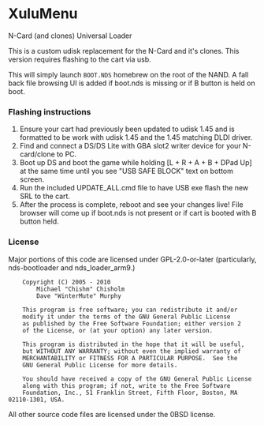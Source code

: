 # XuluMenu

N-Card (and clones) Universal Loader

This is a custom udisk replacement for the N-Card and it's clones. This version requires flashing to the cart via usb.

This will simply launch `BOOT.NDS` homebrew on the root of the NAND. A fall back file browsing UI is added if boot.nds is missing or if B button is held on boot.

### Flashing instructions

1. Ensure your cart had previously been updated to udisk 1.45 and is formatted to be work with udisk 1.45 and the 1.45 matching DLDI driver.
2. Find and connect a DS/DS Lite with GBA slot2 writer device for your N-card/clone to PC.
3. Boot up DS and boot the game while holding [L + R + A + B + DPad Up] at the same time until you see "USB SAFE BLOCK" text on bottom screen.
4. Run the included UPDATE_ALL.cmd file to have USB exe flash the new SRL to the cart.
5. After the process is complete, reboot and see your changes live! File browser will come up if boot.nds is not present or if cart is booted with B button held.

### License

Major portions of this code are licensed under GPL-2.0-or-later (particularly, nds-bootloader and nds_loader_arm9.)
```
	Copyright (C) 2005 - 2010
		Michael "Chishm" Chisholm
		Dave "WinterMute" Murphy

	This program is free software; you can redistribute it and/or
	modify it under the terms of the GNU General Public License
	as published by the Free Software Foundation; either version 2
	of the License, or (at your option) any later version.

	This program is distributed in the hope that it will be useful,
	but WITHOUT ANY WARRANTY; without even the implied warranty of
	MERCHANTABILITY or FITNESS FOR A PARTICULAR PURPOSE.  See the
	GNU General Public License for more details.

	You should have received a copy of the GNU General Public License
	along with this program; if not, write to the Free Software
	Foundation, Inc., 51 Franklin Street, Fifth Floor, Boston, MA  02110-1301, USA.
```

All other source code files are licensed under the 0BSD license.
